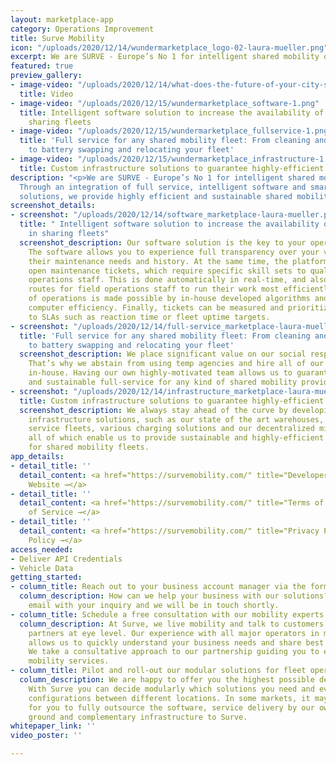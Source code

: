 ```yaml
---
layout: marketplace-app
category: Operations Improvement
title: Surve Mobility
icon: "/uploads/2020/12/14/wundermarketplace_logo-02-laura-mueller.png"
excerpt: We are SURVE - Europe’s No 1 for intelligent shared mobility operations.
featured: true
preview_gallery:
- image-video: "/uploads/2020/12/14/what-does-the-future-of-your-city-sound-like_-_-surve-mobility-_-we-set-mobility-in-motion-laura-mueller.mp4"
  title: Video
- image-video: "/uploads/2020/12/15/wundermarketplace_software-1.png"
  title: Intelligent software solution to increase the availability of vehicles in
    sharing fleets
- image-video: "/uploads/2020/12/15/wundermarketplace_fullservice-1.png"
  title: 'Full service for any shared mobility fleet: From cleaning and recharging
    to battery swapping and relocating your fleet'
- image-video: "/uploads/2020/12/15/wundermarketplace_infrastructure-1.png"
  title: Custom infrastructure solutions to guarantee highly-efficient operations
description: "<p>We are SURVE - Europe’s No 1 for intelligent shared mobility operations.
  Through an integration of full service, intelligent software and smart infrastructure
  solutions, we provide highly efficient and sustainable shared mobility operations.</p>"
screenshot_details:
- screenshot: "/uploads/2020/12/14/software_marketplace-laura-mueller.png"
  title: " Intelligent software solution to increase the availability of vehicles
    in sharing fleets"
  screenshot_description: Our software solution is the key to your operational excellence.
    The software allows you to experience full transparency over your vehicles and
    their maintenance needs and history. At the same time, the platform allocates
    open maintenance tickets, which require specific skill sets to qualified field
    operations staff. This is done automatically in real-time, and also plans optimized
    routes for field operations staff to run their work most efficiently. Optimization
    of operations is made possible by in-house developed algorithms and streamlined
    computer efficiency. Finally, tickets can be measured and prioritized according
    to SLAs such as reaction time or fleet uptime targets.
- screenshot: "/uploads/2020/12/14/full-service_marketplace-laura-mueller.png"
  title: 'Full service for any shared mobility fleet: From cleaning and recharging
    to battery swapping and relocating your fleet'
  screenshot_description: We place significant value on our social responsibility.
    That’s why we abstain from using temp agencies and hire all of our service professionals
    in-house. Having our own highly-motivated team allows us to guarantee a high-quality
    and sustainable full-service for any kind of shared mobility provider in Europe.
- screenshot: "/uploads/2020/12/14/infrastructure_marketplace-laura-mueller.png"
  title: Custom infrastructure solutions to guarantee highly-efficient operations
  screenshot_description: We always stay ahead of the curve by developing our own
    infrastructure solutions, such as our state of the art warehouses, emissions free
    service fleets, various charging solutions and our decentralized micro hubs —
    all of which enable us to provide sustainable and highly-efficient operations
    for shared mobility fleets.
app_details:
- detail_title: ''
  detail_content: <a href="https://survemobility.com/" title="Developer Website →">Developer
    Website →</a>
- detail_title: ''
  detail_content: <a href="https://survemobility.com/" title="Terms of Service →">Terms
    of Service →</a>
- detail_title: ''
  detail_content: <a href="https://survemobility.com/" title="Privacy Policy →">Privacy
    Policy →</a>
access_needed:
- Deliver API Credentials
- Vehicle Data
getting_started:
- column_title: Reach out to your business account manager via the form on this page
  column_description: How can we help your business with our solutions? Shoot us an
    email with your inquiry and we will be in touch shortly.
- column_title: Schedule a free consultation with our mobility experts
  column_description: At Surve, we live mobility and talk to customers or potential
    partners at eye level. Our experience with all major operators in many countries
    allows us to quickly understand your business needs and share best practices.
    We take a consultative approach to our partnership guiding you to enable sustainable
    mobility services.
- column_title: Pilot and roll-out our modular solutions for fleet operations
  column_description: We are happy to offer you the highest possible degree of flexibility.
    With Surve you can decide modularly which solutions you need and even choose different
    configurations between different locations. In some markets, it may make sense
    for you to fully outsource the software, service delivery by our own team on the
    ground and complementary infrastructure to Surve.
whitepaper_link: ''
video_poster: ''

---
```

